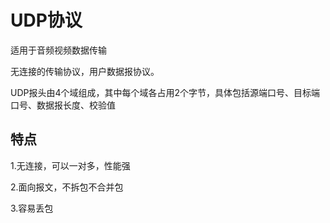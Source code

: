 # UDP协议

适用于音频视频数据传输

无连接的传输协议，用户数据报协议。

UDP报头由4个域组成，其中每个域各占用2个字节，具体包括源端口号、目标端口号、数据报长度、校验值

## 特点

1.无连接，可以一对多，性能强

2.面向报文，不拆包不合并包

3.容易丢包
